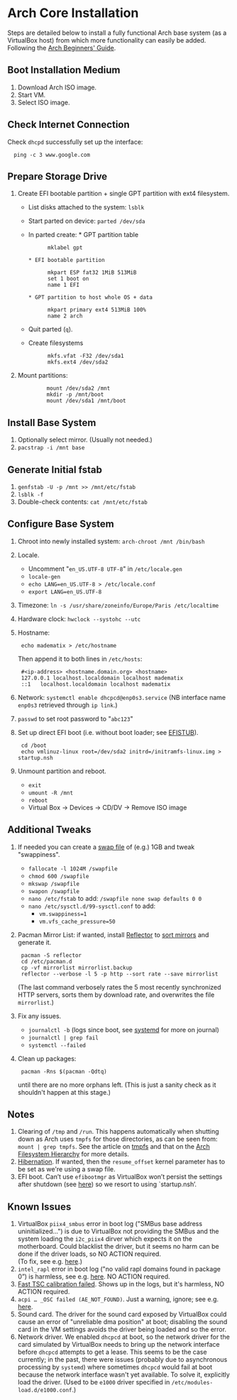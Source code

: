 Arch Core Installation
======================

Steps are detailed below to install a fully functional Arch base system (as a VirtualBox
host) from which more functionality can easily be added.
Following the [Arch Beginners' Guide][BegGuide].


Boot Installation Medium
------------------------

1. Download Arch ISO image.
2. Start VM.
3. Select ISO image.


Check Internet Connection
-------------------------
Check `dhcpd` successfully set up the interface:

      ping -c 3 www.google.com


Prepare Storage Drive 
---------------------

1. Create EFI bootable partition + single GPT partition with ext4 filesystem.

    * List disks attached to the system: `lsblk`
    * Start parted on device: `parted /dev/sda`
    * In parted create:
          * GPT partition table
                
                mklabel gpt

          * EFI bootable partition
 
                mkpart ESP fat32 1MiB 513MiB
                set 1 boot on
                name 1 EFI

          * GPT partition to host whole OS + data
 
                mkpart primary ext4 513MiB 100%
                name 2 arch
    
    * Quit parted (`q`).

    * Create filesystems

                mkfs.vfat -F32 /dev/sda1
                mkfs.ext4 /dev/sda2

2. Mount partitions:
 
                mount /dev/sda2 /mnt
                mkdir -p /mnt/boot
                mount /dev/sda1 /mnt/boot
                

Install Base System
-------------------

1. Optionally select mirror.  (Usually not needed.)
2. `pacstrap -i /mnt base`


Generate Initial fstab
----------------------

1. `genfstab -U -p /mnt >> /mnt/etc/fstab`
2. `lsblk -f`
3. Double-check contents: `cat /mnt/etc/fstab`


Configure Base System
---------------------

1. Chroot into newly installed system: `arch-chroot /mnt /bin/bash`

2. Locale.

    * Uncomment "`en_US.UTF-8 UTF-8`" in `/etc/locale.gen`
    * `locale-gen`
    * `echo LANG=en_US.UTF-8 > /etc/locale.conf`
    * `export LANG=en_US.UTF-8`

3. Timezone: `ln -s /usr/share/zoneinfo/Europe/Paris /etc/localtime`

4. Hardware clock: `hwclock --systohc --utc`

5. Hostname: 

        echo madematix > /etc/hostname

   Then append it to both lines in `/etc/hosts`:

        #<ip-address> <hostname.domain.org> <hostname>
        127.0.0.1 localhost.localdomain localhost madematix
        ::1   localhost.localdomain localhost madematix

6. Network: `systemctl enable dhcpcd@enp0s3.service`
   (NB interface name `enp0s3` retrieved through `ip link`.)

7. `passwd` to set root password to "`abc123`" 

8. Set up direct EFI boot (i.e. without boot loader; see [EFISTUB][EFISTUB]).
    
        cd /boot
        echo vmlinuz-linux root=/dev/sda2 initrd=/initramfs-linux.img > startup.nsh

9. Unmount partition and reboot.

    * `exit`
    * `umount -R /mnt`
    * `reboot`
    * Virtual Box -> Devices -> CD/DV -> Remove ISO image


Additional Tweaks
-----------------

1. If needed you can create a [swap file][swapF] of (e.g.) 1GB and tweak "swappiness".

    * `fallocate -l 1024M /swapfile`
    * `chmod 600 /swapfile`
    * `mkswap /swapfile`
    * `swapon /swapfile`
    * `nano /etc/fstab` to add: `/swapfile none swap defaults 0 0`
    * `nano /etc/sysctl.d/99-sysctl.conf` to add:
        + `vm.swappiness=1`
        + `vm.vfs_cache_pressure=50`

2. Pacman Mirror List: if wanted, install [Reflector][reflector] to [sort mirrors][mirrors]
   and generate it.

        pacman -S reflector
        cd /etc/pacman.d
        cp -vf mirrorlist mirrorlist.backup
        reflector --verbose -l 5 -p http --sort rate --save mirrorlist

    (The last command verbosely rates the 5 most recently synchronized HTTP servers, sorts
    them by download rate, and overwrites the file `mirrorlist`.)

3. Fix any issues.

    * `journalctl -b` (logs since boot, see [systemd][systemd] for more on journal)
    * `journalctl | grep fail`
    * `systemctl --failed`

4. Clean up packages:

        pacman -Rns $(pacman -Qdtq) 

    until there are no more orphans left. (This is just a sanity check as it shouldn't 
    happen at this stage.)


Notes
-----

1. Clearing of `/tmp` and `/run`.  This happens automatically when shutting down as Arch 
   uses `tmpfs` for those directories, as can be seen from: `mount | grep tmpfs`.
   See the article on [tmpfs][tmpfs] and that on the [Arch Filesystem Hierarchy][fsHiera]
   for more details.
2. [Hibernation][hiber]. If wanted, then the `resume_offset` kernel parameter has to be
   set as we're using a swap file.
3. EFI boot. Can’t use `efibootmgr` as VirtualBox won’t persist the settings after shutdown
   (see [here][VBoxArchGuest]) so we resort to using `startup.nsh’.


Known Issues
------------

1. VirtualBox `piix4_smbus` error in boot log ("SMBus base address uninitialized...") is
   due to VirtualBox not providing the SMBus and the system loading the `i2c_piix4` dirver
   which expects it on the motherboard.  Could blacklist the driver, but it seems no harm
   can be done if the driver loads, so NO ACTION required.  
   (To fix, see e.g. [here][piix4].)
2. `intel_rapl` error in boot log ("no valid rapl domains found in package 0”) is harmless,
    see e.g. [here][intel_rapl]. NO ACTION required.
3. [Fast TSC calibration failed][tscFail].  Shows up in the logs, but it's harmless, NO
   ACTION required.
4. `acpi … _OSC failed (AE_NOT_FOUND)`.  Just a warning, ignore; see e.g. [here][acpi_osc].
5. Sound card.  The driver for the sound card exposed by VirtualBox could cause an error
   of "unreliable dma position" at boot; disabling the sound card in the VM settings 
   avoids the driver being loaded and so the error.
6. Network driver.  We enabled `dhcpcd` at boot, so the network driver for the card
   simulated by VirtualBox needs to bring up the network interface before `dhcpcd`
   attempts to get a lease.  This seems to be the case currently; in the past, there were
   issues (probably due to asynchronous processing by `systemd`) where sometimes `dhcpcd`
   would fail at boot because the network interface wasn't yet available.  To solve it,
   explicitly load the driver.  (Used to be `e1000` driver specified in 
   `/etc/modules-load.d/e1000.conf`.)




[BegGuide]: https://wiki.archlinux.org/index.php/Beginners'_Guide
	    "Arch Beginners' Guide"

[tmpfs]: https://wiki.archlinux.org/index.php/Fstab#tmpfs
	 "tmpfs"

[fsHiera]: https://wiki.archlinux.org/index.php/Arch_filesystem_hierarchy
	   "Arch Filesystem Hierarchy"

[EFISTUB]: https://wiki.archlinux.org/index.php/EFISTUB
           "EFISTUB"

[piix4]: http://fintastical.blogspot.com/2010/11/virtualbox-piix4smbus-error.html
	 "VirtualBox piix4_smbus Error"

[systemd]: https://wiki.archlinux.org/index.php/systemd
	   "systemd"

[swapF]: https://wiki.archlinux.org/index.php/Swapfile#Swap_file
	 "Swap File"

[hiber]: https://wiki.archlinux.org/index.php/Suspend_and_Hibernate
	 "Suspend and Hibernate"

[tscFail]: https://bbs.archlinux.org/viewtopic.php?id=150096
	   "Fast TSC calibration failed"

[reflector]: https://wiki.archlinux.org/index.php/Reflector
	     "Reflector"

[mirrors]: https://wiki.archlinux.org/index.php/Mirrors
	   "Mirrors"

[intel_rapl]: http://askubuntu.com/questions/449574/intel-rapl-no-valid-rapl-domains-message-upon-boot
              "intel_rapl"

[VBoxArchGuest]: https://wiki.archlinux.org/index.php/VirtualBox#Installation_steps_for_Arch_Linux_guests
                 "Installation steps for Arch Linux guests"

[acpi_osc]: http://askubuntu.com/questions/86499/error-about-acpi-osc-request-failed-ae-not-found
            "error about ACPI _OSC request failed (AE_NOT_FOUND)"

